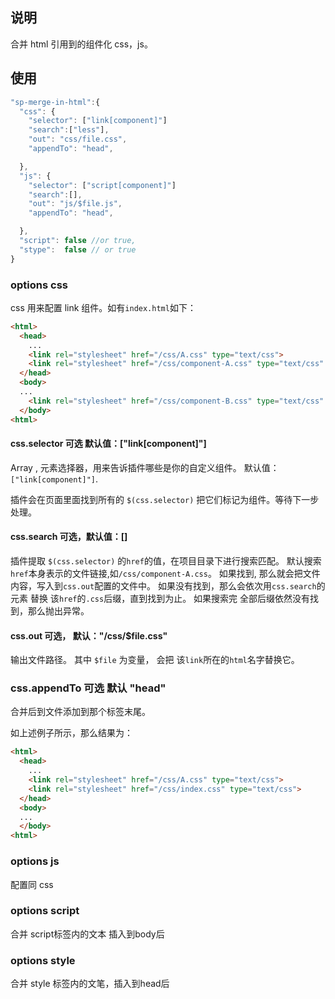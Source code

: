 ## 说明

合并 html 引用到的组件化 css，js。

## 使用

```js
"sp-merge-in-html":{
  "css": {
    "selector": ["link[component]"]
    "search":["less"],
    "out": "css/file.css",
    "appendTo": "head",

  },
  "js": {
    "selector": ["script[component]"]
    "search":[],
    "out": "js/$file.js",
    "appendTo": "head",

  },
  "script": false //or true,
  "stype":  false // or true
}
```

### options css

css 用来配置 link 组件。如有`index.html`如下：

```html
<html>
  <head>
    ...
    <link rel="stylesheet" href="/css/A.css" type="text/css">
    <link rel="stylesheet" href="/css/component-A.css" type="text/css" component>
  </head>
  <body>
  ...
    <link rel="stylesheet" href="/css/component-B.css" type="text/css" component>
  </body>
<html>
```

#### css.selector  可选  默认值：["link[component]"]

 Array<string> , 元素选择器，用来告诉插件哪些是你的自定义组件。 默认值：`["link[component]"]`.

 插件会在页面里面找到所有的 `$(css.selector)` 把它们标记为组件。等待下一步处理。

#### css.search 可选，默认值：[]

  插件提取 `$(css.selector)` 的`href`的值，在项目目录下进行搜索匹配。
  默认搜索`href`本身表示的文件链接,如`/css/component-A.css`。
    如果找到, 那么就会把文件内容，写入到`css.out`配置的文件中。
    如果没有找到，那么会依次用`css.search`的元素 替换 该`href`的`.css`后缀，直到找到为止。
    如果搜索完 全部后缀依然没有找到，那么抛出异常。

#### css.out 可选， 默认："/css/$file.css"

  输出文件路径。 其中 `$file` 为变量， 会把 该`link`所在的`html`名字替换它。


### css.appendTo  可选 默认 "head"

  合并后到文件添加到那个标签末尾。


如上述例子所示，那么结果为：

```html
<html>
  <head>
    ...
    <link rel="stylesheet" href="/css/A.css" type="text/css">
    <link rel="stylesheet" href="/css/index.css" type="text/css">
  </head>
  <body>
  ...
  </body>
<html>
```

### options js

配置同 css

### options script

 合并 script标签内的文本 插入到body后


### options style

  合并 style 标签内的文笔，插入到head后





